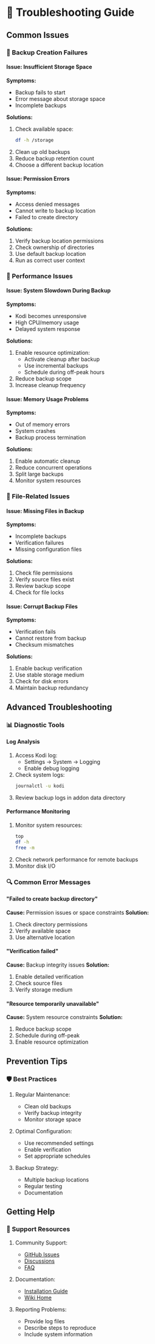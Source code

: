 # 🔧 Troubleshooting Guide

## Common Issues

### 🚫 Backup Creation Failures

#### Issue: Insufficient Storage Space
**Symptoms:**
- Backup fails to start
- Error message about storage space
- Incomplete backups

**Solutions:**
1. Check available space:
   ```bash
   df -h /storage
   ```
2. Clean up old backups
3. Reduce backup retention count
4. Choose a different backup location

#### Issue: Permission Errors
**Symptoms:**
- Access denied messages
- Cannot write to backup location
- Failed to create directory

**Solutions:**
1. Verify backup location permissions
2. Check ownership of directories
3. Use default backup location
4. Run as correct user context

### 🐌 Performance Issues

#### Issue: System Slowdown During Backup
**Symptoms:**
- Kodi becomes unresponsive
- High CPU/memory usage
- Delayed system response

**Solutions:**
1. Enable resource optimization:
   - Activate cleanup after backup
   - Use incremental backups
   - Schedule during off-peak hours
2. Reduce backup scope
3. Increase cleanup frequency

#### Issue: Memory Usage Problems
**Symptoms:**
- Out of memory errors
- System crashes
- Backup process termination

**Solutions:**
1. Enable automatic cleanup
2. Reduce concurrent operations
3. Split large backups
4. Monitor system resources

### 📁 File-Related Issues

#### Issue: Missing Files in Backup
**Symptoms:**
- Incomplete backups
- Verification failures
- Missing configuration files

**Solutions:**
1. Check file permissions
2. Verify source files exist
3. Review backup scope
4. Check for file locks

#### Issue: Corrupt Backup Files
**Symptoms:**
- Verification fails
- Cannot restore from backup
- Checksum mismatches

**Solutions:**
1. Enable backup verification
2. Use stable storage medium
3. Check for disk errors
4. Maintain backup redundancy

## Advanced Troubleshooting

### 📊 Diagnostic Tools

#### Log Analysis
1. Access Kodi log:
   - Settings → System → Logging
   - Enable debug logging
2. Check system logs:
   ```bash
   journalctl -u kodi
   ```
3. Review backup logs in addon data directory

#### Performance Monitoring
1. Monitor system resources:
   ```bash
   top
   df -h
   free -m
   ```
2. Check network performance for remote backups
3. Monitor disk I/O

### 🔍 Common Error Messages

#### "Failed to create backup directory"
**Cause:** Permission issues or space constraints
**Solution:**
1. Check directory permissions
2. Verify available space
3. Use alternative location

#### "Verification failed"
**Cause:** Backup integrity issues
**Solution:**
1. Enable detailed verification
2. Check source files
3. Verify storage medium

#### "Resource temporarily unavailable"
**Cause:** System resource constraints
**Solution:**
1. Reduce backup scope
2. Schedule during off-peak
3. Enable resource optimization

## Prevention Tips

### 🛡️ Best Practices

1. Regular Maintenance:
   - Clean old backups
   - Verify backup integrity
   - Monitor storage space

2. Optimal Configuration:
   - Use recommended settings
   - Enable verification
   - Set appropriate schedules

3. Backup Strategy:
   - Multiple backup locations
   - Regular testing
   - Documentation

## Getting Help

### 📢 Support Resources

1. Community Support:
   - [GitHub Issues](https://github.com/Nigel1992/service.libreelec.backupper/issues)
   - [Discussions](https://github.com/Nigel1992/service.libreelec.backupper/discussions)
   - [FAQ](FAQ)

2. Documentation:
   - [Installation Guide](installation_guide)
   - [Wiki Home](Home)

3. Reporting Problems:
   - Provide log files
   - Describe steps to reproduce
   - Include system information 